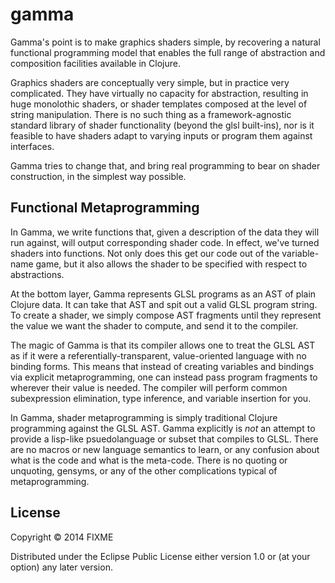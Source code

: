 # gamma

Gamma's point is to make graphics shaders simple, by recovering a natural functional programming model that enables the full range of abstraction and composition facilities available in Clojure. 

Graphics shaders are conceptually very simple, but in practice very complicated. They have virtually no capacity for abstraction, resulting in huge monolothic shaders, or shader templates composed at the level of string manipulation. There is no such thing as a framework-agnostic standard library of shader functionality (beyond the glsl built-ins), nor is it feasible to have shaders adapt to varying inputs or program them against interfaces. 

Gamma tries to change that, and bring real programming to bear on shader construction, in the simplest way possible. 

## Functional Metaprogramming

In Gamma, we write functions that, given a description of the data they will run against, will output corresponding shader code. In effect, we've turned shaders into functions. Not only does this get our code out of the variable-name game, but it also allows the shader to be specified with respect to abstractions. 

At the bottom layer, Gamma represents GLSL programs as an AST of plain Clojure data. It can take that AST and spit out a valid GLSL program string. To create a shader, we simply compose AST fragments until they represent the value we want the shader to compute, and send it to the compiler. 

The magic of Gamma is that its compiler allows one to treat the GLSL AST as if it were a referentially-transparent, value-oriented language with no binding forms. This means that instead of creating variables and bindings via explicit metaprogramming, one can instead pass program fragments to wherever their value is needed. The compiler will perform common subexpression elimination, type inference, and variable insertion for you. 

In Gamma, shader metaprogramming is simply traditional Clojure programming against the GLSL AST. Gamma explicitly is *not* an attempt to provide a lisp-like psuedolanguage or subset that compiles to GLSL. There are no macros or new language semantics to learn, or any confusion about what is the code and what is the meta-code. There is no quoting or unquoting, gensyms, or any of the other complications typical of metaprogramming.







## License

Copyright © 2014 FIXME

Distributed under the Eclipse Public License either version 1.0 or (at
your option) any later version.
